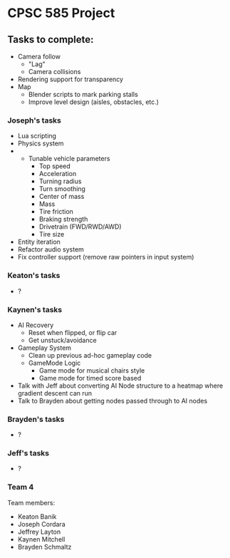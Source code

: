 # CPSC 585 Project
## Tasks to complete:
- Camera follow
	- "Lag"
	- Camera collisions
- Rendering support for transparency
- Map
	- Blender scripts to mark parking stalls
	- Improve level design (aisles, obstacles, etc.)



### Joseph's tasks
- Lua scripting
- Physics system
- - Tunable vehicle parameters
	- Top speed
	- Acceleration
	- Turning radius
	- Turn smoothing
	- Center of mass
	- Mass
	- Tire friction
	- Braking strength
	- Drivetrain (FWD/RWD/AWD)
	- Tire size
- Entity iteration
- Refactor audio system
- Fix controller support (remove raw pointers in input system)


### Keaton's tasks
- ?


### Kaynen's tasks
- AI Recovery
	- Reset when flipped, or flip car
	- Get unstuck/avoidance
- Gameplay System
	- Clean up previous ad-hoc gameplay code
	- GameMode Logic
		- Game mode for musical chairs style
		- Game mode for timed score based
- Talk with Jeff about converting AI Node structure to
  a heatmap where gradient descent can run
- Talk to Brayden about getting nodes passed through to
  AI nodes


### Brayden's tasks
- ?


### Jeff's tasks
- ?


### Team 4

Team members:
- Keaton Banik
- Joseph Cordara
- Jeffrey Layton
- Kaynen Mitchell
- Brayden Schmaltz
